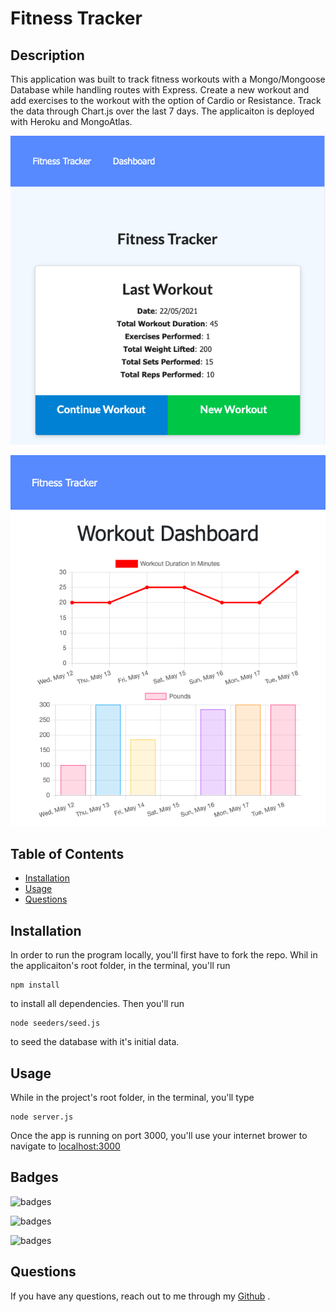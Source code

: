 # Fitness Tracker

## Description

This application was built to track fitness workouts with a Mongo/Mongoose Database while handling routes with Express. Create a new workout and add exercises to the workout with the option of Cardio or Resistance. Track the data through Chart.js over the last 7 days. The applicaiton is deployed with Heroku and MongoAtlas.

![homepage](./public/images/homepage.png)

![statspage](./public/images/statspage.png)

## Table of Contents

- [Installation](#Installation)
- [Usage](#Usage)
- [Questions](#Questions)

## Installation

In order to run the program locally, you'll first have to fork the repo. Whil in the applicaiton's root folder, in the terminal, you'll run

    npm install

to install all dependencies. Then you'll run

    node seeders/seed.js

to seed the database with it's initial data.

## Usage

While in the project's root folder, in the terminal, you'll type

    node server.js

Once the app is running on port 3000, you'll use your internet brower to navigate to [localhost:3000](http://localhost:3000/)

## Badges

![badges](https://img.shields.io/badge/Language-JavaScript-red)

![badges](https://img.shields.io/badge/Database-Mongo/Mongoose-green)

![badges](https://img.shields.io/badge/Environment-Node-yellow)

## Questions

If you have any questions, reach out to me through my [Github](www.github.com/levickane) .
